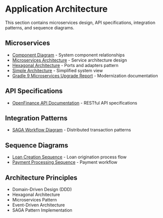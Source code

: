 # Application Architecture

This section contains microservices design, API specifications, integration patterns, and sequence diagrams.

## Microservices
- [Component Diagram](microservices/component-diagram.puml) - System component relationships
- [Microservices Architecture](microservices/microservices-architecture-diagram.puml) - Service architecture design
- [Hexagonal Architecture](microservices/hexagonal-architecture.puml) - Ports and adapters pattern
- [Simple Architecture](microservices/simple-architecture.puml) - Simplified system view
- [Gradle 9 Microservices Upgrade Report](microservices/GRADLE_9_MICROSERVICES_UPGRADE_REPORT.md) - Modernization documentation

## API Specifications
- [OpenFinance API Documentation](api-specifications/OPENFINANCE_API_DOCUMENTATION.md) - RESTful API specifications

## Integration Patterns
- [SAGA Workflow Diagram](integration-patterns/saga-workflow-diagram.puml) - Distributed transaction patterns

## Sequence Diagrams
- [Loan Creation Sequence](sequence-diagrams/loan-creation-sequence.puml) - Loan origination process flow
- [Payment Processing Sequence](sequence-diagrams/payment-processing-sequence.puml) - Payment workflow

## Architecture Principles
- Domain-Driven Design (DDD)
- Hexagonal Architecture
- Microservices Pattern
- Event-Driven Architecture
- SAGA Pattern Implementation
